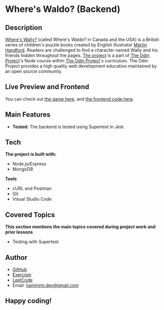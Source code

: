 # Where's Waldo? (Backend)
## Description
[Where's Wally?](https://en.wikipedia.org/wiki/Where%27s_Wally%3F) (called Where's Waldo? in Canada and the USA) is a British series of children's puzzle books created by English illustrator [Martin Handford](https://en.wikipedia.org/wiki/Martin_Handford). Readers are challenged to find a character named Wally and his friends hidden throughout the pages. [The project](https://www.theodinproject.com/lessons/nodejs-where-s-waldo-a-photo-tagging-app) is a part of [The Odin Project](https://www.theodinproject.com/dashboard)'s Node course within [The Odin Project](https://www.theodinproject.com/dashboard)'s curriculum. The Odin Project provides a high quality web development education maintained by an open source community.
## Live Preview and Frontend
You can check out [the game here](https://where-is-waldo-rouge.vercel.app/), and [the frontend code here](https://github.com/Haminimi/where-is-waldo).
## Main Features
- **Tested:** The backend is tested using Supertest in Jest.
## Tech
**The project is built with:**
- Node.js/Express
- MongoDB

**Tools**
- cURL and Postman
- Git
- Visual Studio Code
## Covered Topics
**This section mentions the main topics covered during project work and prior lessons**
- Testing with Supertest
## Author
- [GitHub](https://github.com/Haminimi)
- [Exercism](https://exercism.org/profiles/Haminimi)
- [LeetCode](https://leetcode.com/Haminimi/)
- Email: haminimi.dev@gmail.com
## Happy coding!